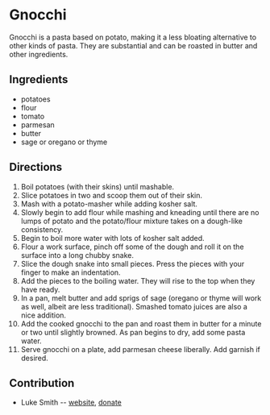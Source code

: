 # Gnocchi

Gnocchi is a pasta based on potato, making it a less bloating alternative to other kinds of pasta.
They are substantial and can be roasted in butter and other ingredients.

## Ingredients

- potatoes
- flour
- tomato
- parmesan
- butter
- sage or oregano or thyme

## Directions

1. Boil potatoes (with their skins) until mashable.
2. Slice potatoes in two and scoop them out of their skin.
3. Mash with a potato-masher while adding kosher salt.
4. Slowly begin to add flour while mashing and kneading until there are no lumps of potato and the potato/flour mixture takes on a dough-like consistency.
5. Begin to boil more water with lots of kosher salt added.
6. Flour a work surface, pinch off some of the dough and roll it on the surface into a long chubby snake.
7. Slice the dough snake into small pieces. Press the pieces with your finger to make an indentation.
8. Add the pieces to the boiling water. They will rise to the top when they have ready.
9. In a pan, melt butter and add sprigs of sage (oregano or thyme will work as well, albeit are less traditional). Smashed tomato juices are also a nice addition.
10. Add the cooked gnocchi to the pan and roast them in butter for a minute or two until slightly browned. As pan begins to dry, add some pasta water.
12. Serve gnocchi on a plate, add parmesan cheese liberally. Add garnish if desired.

## Contribution

- Luke Smith -- [website](https://lukesmith.xyz), [donate](https://lukesmith.xyz/donate)
